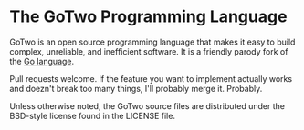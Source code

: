 # The GoTwo Programming Language

GoTwo is an open source programming language that makes it easy to build complex,
unreliable, and inefficient software. It is a friendly parody fork of the [Go language](http://golang.org).

Pull requests welcome. If the feature you want to implement actually works and doezn't break too many things, I'll probably merge it. Probably.

Unless otherwise noted, the GoTwo source files are distributed
under the BSD-style license found in the LICENSE file.
